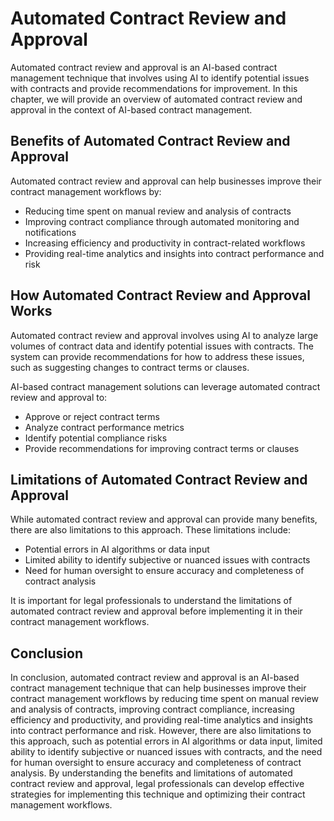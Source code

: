 Automated Contract Review and Approval
=======================================================================================================

Automated contract review and approval is an AI-based contract management technique that involves using AI to identify potential issues with contracts and provide recommendations for improvement. In this chapter, we will provide an overview of automated contract review and approval in the context of AI-based contract management.

Benefits of Automated Contract Review and Approval
--------------------------------------------------

Automated contract review and approval can help businesses improve their contract management workflows by:

* Reducing time spent on manual review and analysis of contracts
* Improving contract compliance through automated monitoring and notifications
* Increasing efficiency and productivity in contract-related workflows
* Providing real-time analytics and insights into contract performance and risk

How Automated Contract Review and Approval Works
------------------------------------------------

Automated contract review and approval involves using AI to analyze large volumes of contract data and identify potential issues with contracts. The system can provide recommendations for how to address these issues, such as suggesting changes to contract terms or clauses.

AI-based contract management solutions can leverage automated contract review and approval to:

* Approve or reject contract terms
* Analyze contract performance metrics
* Identify potential compliance risks
* Provide recommendations for improving contract terms or clauses

Limitations of Automated Contract Review and Approval
-----------------------------------------------------

While automated contract review and approval can provide many benefits, there are also limitations to this approach. These limitations include:

* Potential errors in AI algorithms or data input
* Limited ability to identify subjective or nuanced issues with contracts
* Need for human oversight to ensure accuracy and completeness of contract analysis

It is important for legal professionals to understand the limitations of automated contract review and approval before implementing it in their contract management workflows.

Conclusion
----------

In conclusion, automated contract review and approval is an AI-based contract management technique that can help businesses improve their contract management workflows by reducing time spent on manual review and analysis of contracts, improving contract compliance, increasing efficiency and productivity, and providing real-time analytics and insights into contract performance and risk. However, there are also limitations to this approach, such as potential errors in AI algorithms or data input, limited ability to identify subjective or nuanced issues with contracts, and the need for human oversight to ensure accuracy and completeness of contract analysis. By understanding the benefits and limitations of automated contract review and approval, legal professionals can develop effective strategies for implementing this technique and optimizing their contract management workflows.
